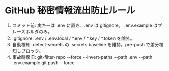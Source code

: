 # GitHub 秘密情報流出防止ルール
1) コミット前: 実キーは .env に置き、.env は gitignore。 .env.example はプレースホルダのみ。
2) .gitignore: .env / .env.local / *.env / *.key / *.token を除外。
3) 自動検知: detect-secrets の .secrets.baseline を維持。pre-push で差分検知しブロック。
4) 事故時復旧: 
   git-filter-repo --force --invert-paths --path .env --path .env.example
   git push --force
